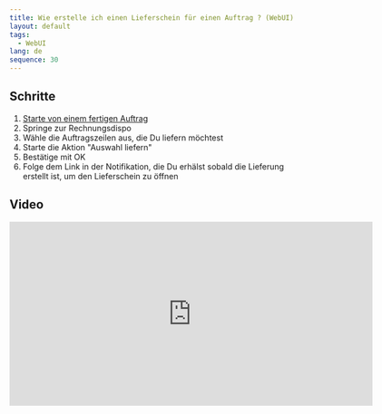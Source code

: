 ```yaml
---
title: Wie erstelle ich einen Lieferschein für einen Auftrag ? (WebUI)
layout: default
tags:
  - WebUI
lang: de
sequence: 30
---
```


## Schritte

1. [Starte von einem fertigen Auftrag](Auftrag_erfassen_webui)
1. Springe zur Rechnungsdispo
1. Wähle die Auftragszeilen aus, die Du liefern möchtest
1. Starte die Aktion "Auswahl liefern"
1. Bestätige mit OK
1. Folge dem Link in der Notifikation, die Du erhälst sobald die Lieferung erstellt ist, um den Lieferschein zu öffnen


## Video

<iframe src="https://player.vimeo.com/video/206310601" width="640" height="325" frameborder="0" webkitallowfullscreen mozallowfullscreen allowfullscreen></iframe>
